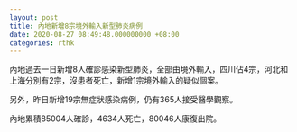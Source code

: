 ```yaml
---
layout: post
title: 內地新增8宗境外輸入新型肺炎病例
date: 2020-08-27 08:49:48.000000000 +08:00
categories: rthk
---
```


內地過去一日新增8人確診感染新型肺炎，全部由境外輸入，四川佔4宗，河北和上海分別有2宗，沒患者死亡，新增1宗境外輸入的疑似個案。

另外，昨日新增19宗無症狀感染病例，仍有365人接受醫學觀察。

內地累積85004人確診，4634人死亡，80046人康復出院。
